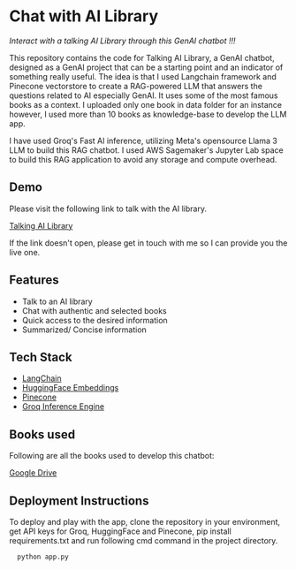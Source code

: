 
# Chat with AI Library

_Interact with a talking AI Library through this GenAI chatbot !!!_

This repository contains the code for Talking AI Library, a GenAI chatbot, designed as a GenAI project that can be a starting point and an indicator of something really useful.
The idea is that I used Langchain framework and Pinecone vectorstore to create a RAG-powered LLM that answers the questions related to AI especially GenAI. It uses some of the most famous books as a context. I uploaded only one book in data folder for an instance however, I used more than 10 books as knowledge-base to develop the LLM app.

I have used Groq's Fast AI inference, utilizing Meta's opensource Llama 3 LLM to build this RAG chatbot. I used AWS Sagemaker's Jupyter Lab space to build this RAG application to avoid any storage and compute overhead. 

## Demo
Please visit the following link to talk with the AI library.

[Talking AI Library](http://54.226.48.251:8080)

If the link doesn't open, please get in touch with me so I can provide you the live one.

## Features

- Talk to an AI library
- Chat with authentic and selected books 
- Quick access to the desired information
- Summarized/ Concise information


## Tech Stack

- [LangChain](https://www.langchain.com/)
- [HuggingFace Embeddings](https://ollama.com/)
- [Pinecone](https://www.pinecone.io/)
- [Groq Inference Engine](https://wow.groq.com/why-groq/)


## Books used

Following are all the books used to develop this chatbot:

[Google Drive](https://drive.google.com/drive/folders/16t0mG5ZOtTdmPY-Mn9WrmO5IAfCpv64N?usp=sharing)


## Deployment Instructions

To deploy and play with the app, clone the repository in your environment, get API keys for Groq, HuggingFace and Pinecone, pip install requirements.txt and run following cmd command in the project directory.

```bash
  python app.py
```

